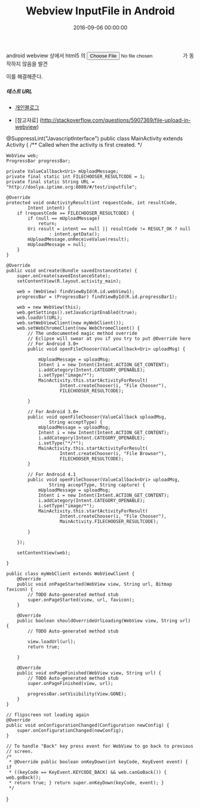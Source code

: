 ﻿---
layout: post
title:  "Webview InputFile in Android"
date:   2016-09-06 00:00:00
categories: blog
---

android webview 상에서 html5 의 <input id="fileInput" type="file"> 가 동작하지 않음을 발견

이를 해결해준다.


##### 테스트 URL

* [개인블로그](http://doolya.iptime.org:8080/#/test/inputfile)

* [참고자료] (http://stackoverflow.com/questions/5907369/file-upload-in-webview)

@SuppressLint("JavascriptInterface")
public class MainActivity extends Activity {
	/** Called when the activity is first created. */

	WebView web;
	ProgressBar progressBar;

	private ValueCallback<Uri> mUploadMessage;
	private final static int FILECHOOSER_RESULTCODE = 1;
	private final static String URL = "http://doolya.iptime.org:8080/#/test/inputfile";

	@Override
	protected void onActivityResult(int requestCode, int resultCode,
			Intent intent) {
		if (requestCode == FILECHOOSER_RESULTCODE) {
			if (null == mUploadMessage)
				return;
			Uri result = intent == null || resultCode != RESULT_OK ? null
					: intent.getData();
			mUploadMessage.onReceiveValue(result);
			mUploadMessage = null;
		}
	}

	@Override
	public void onCreate(Bundle savedInstanceState) {
		super.onCreate(savedInstanceState);
		setContentView(R.layout.activity_main);

		web = (WebView) findViewById(R.id.webView1);
		progressBar = (ProgressBar) findViewById(R.id.progressBar1);

		web = new WebView(this);
		web.getSettings().setJavaScriptEnabled(true);
		web.loadUrl(URL);
		web.setWebViewClient(new myWebClient());
		web.setWebChromeClient(new WebChromeClient() {
			// The undocumented magic method override
			// Eclipse will swear at you if you try to put @Override here
			// For Android 3.0+
			public void openFileChooser(ValueCallback<Uri> uploadMsg) {

				mUploadMessage = uploadMsg;
				Intent i = new Intent(Intent.ACTION_GET_CONTENT);
				i.addCategory(Intent.CATEGORY_OPENABLE);
				i.setType("image/*");
				MainActivity.this.startActivityForResult(
						Intent.createChooser(i, "File Chooser"),
						FILECHOOSER_RESULTCODE);

			}

			// For Android 3.0+
			public void openFileChooser(ValueCallback uploadMsg,
					String acceptType) {
				mUploadMessage = uploadMsg;
				Intent i = new Intent(Intent.ACTION_GET_CONTENT);
				i.addCategory(Intent.CATEGORY_OPENABLE);
				i.setType("*/*");
				MainActivity.this.startActivityForResult(
						Intent.createChooser(i, "File Browser"),
						FILECHOOSER_RESULTCODE);
			}

			// For Android 4.1
			public void openFileChooser(ValueCallback<Uri> uploadMsg,
					String acceptType, String capture) {
				mUploadMessage = uploadMsg;
				Intent i = new Intent(Intent.ACTION_GET_CONTENT);
				i.addCategory(Intent.CATEGORY_OPENABLE);
				i.setType("image/*");
				MainActivity.this.startActivityForResult(
						Intent.createChooser(i, "File Chooser"),
						MainActivity.FILECHOOSER_RESULTCODE);

			}

		});

		setContentView(web);

	}

	public class myWebClient extends WebViewClient {
		@Override
		public void onPageStarted(WebView view, String url, Bitmap favicon) {
			// TODO Auto-generated method stub
			super.onPageStarted(view, url, favicon);
		}

		@Override
		public boolean shouldOverrideUrlLoading(WebView view, String url) {
			// TODO Auto-generated method stub

			view.loadUrl(url);
			return true;

		}

		@Override
		public void onPageFinished(WebView view, String url) {
			// TODO Auto-generated method stub
			super.onPageFinished(view, url);

			progressBar.setVisibility(View.GONE);
		}
	}

	// flipscreen not loading again
	@Override
	public void onConfigurationChanged(Configuration newConfig) {
		super.onConfigurationChanged(newConfig);
	}

	// To handle "Back" key press event for WebView to go back to previous
	// screen.
	/*
	 * @Override public boolean onKeyDown(int keyCode, KeyEvent event) { if
	 * ((keyCode == KeyEvent.KEYCODE_BACK) && web.canGoBack()) { web.goBack();
	 * return true; } return super.onKeyDown(keyCode, event); }
	 */
}